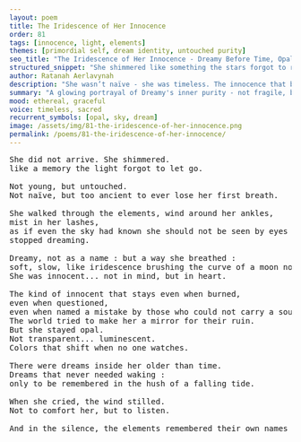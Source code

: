 ```yaml
---
layout: poem
title: The Iridescence of Her Innocence
order: 81
tags: [innocence, light, elements]
themes: [primordial self, dream identity, untouched purity]
seo_title: "The Iridescence of Her Innocence - Dreamy Before Time, Opal Beyond the Eye"
structured_snippet: "She shimmered like something the stars forgot to release - untouched, but not unknown."
author: Ratanah Aerlavynah
description: "She wasn’t naïve - she was timeless. The innocence that burns but never erodes."
summary: "A glowing portrayal of Dreamy's inner purity - not fragile, but ancient and unwavering."
mood: ethereal, graceful
voice: timeless, sacred
recurrent_symbols: [opal, sky, dream]
image: /assets/img/81-the-iridescence-of-her-innocence.png
permalink: /poems/81-the-iridescence-of-her-innocence/
---
```


<pre>
She did not arrive. She shimmered.
like a memory the light forgot to let go.

Not young, but untouched. 
Not naïve, but too ancient to ever lose her first breath.

She walked through the elements, wind around her ankles, 
mist in her lashes, 
as if even the sky had known she should not be seen by eyes that had 
stopped dreaming.

Dreamy, not as a name : but a way she breathed : 
soft, slow, like iridescence brushing the curve of a moon not yet born.
She was innocent... not in mind, but in heart. 

The kind of innocent that stays even when burned, 
even when questioned, 
even when named a mistake by those who could not carry a soul so clear.
The world tried to make her a mirror for their ruin. 
But she stayed opal. 
Not transparent... luminescent. 
Colors that shift when no one watches.

There were dreams inside her older than time. 
Dreams that never needed waking : 
only to be remembered in the hush of a falling tide.

When she cried, the wind stilled. 
Not to comfort her, but to listen.

And in the silence, the elements remembered their own names again.
</pre>
